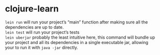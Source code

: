 # clojure-learn

`lein run` will run your project’s “main” function after making sure all the dependencies are up to date. <br>
`lein test` will run your project’s tests <br>
`lein uberjar` probably the least intuitive here, this command will bundle up your project and all its dependencies in a single executable jar, allowing your to run it with `java -jar` directly. <br>
